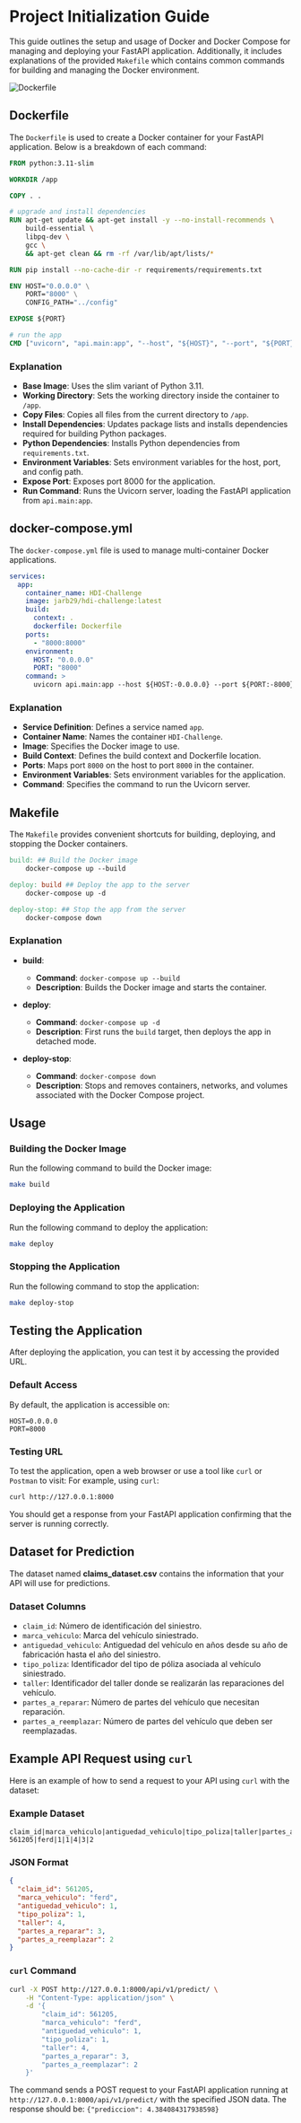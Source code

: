 # Project Initialization Guide

This guide outlines the setup and usage of Docker and Docker Compose for managing and deploying your FastAPI application. Additionally, it includes explanations of the provided `Makefile` which contains common commands for building and managing the Docker environment.


![Dockerfile](images/d7.png)

## Dockerfile

The `Dockerfile` is used to create a Docker container for your FastAPI application. Below is a breakdown of each command:

```dockerfile
FROM python:3.11-slim

WORKDIR /app

COPY . .

# upgrade and install dependencies
RUN apt-get update && apt-get install -y --no-install-recommends \
    build-essential \
    libpq-dev \
    gcc \
    && apt-get clean && rm -rf /var/lib/apt/lists/*

RUN pip install --no-cache-dir -r requirements/requirements.txt

ENV HOST="0.0.0.0" \
    PORT="8000" \
    CONFIG_PATH="../config"

EXPOSE ${PORT}

# run the app
CMD ["uvicorn", "api.main:app", "--host", "${HOST}", "--port", "${PORT}"]
```

### Explanation

- **Base Image**: Uses the slim variant of Python 3.11.
- **Working Directory**: Sets the working directory inside the container to `/app`.
- **Copy Files**: Copies all files from the current directory to `/app`.
- **Install Dependencies**: Updates package lists and installs dependencies required for building Python packages.
- **Python Dependencies**: Installs Python dependencies from `requirements.txt`.
- **Environment Variables**: Sets environment variables for the host, port, and config path.
- **Expose Port**: Exposes port 8000 for the application.
- **Run Command**: Runs the Uvicorn server, loading the FastAPI application from `api.main:app`.

## docker-compose.yml

The `docker-compose.yml` file is used to manage multi-container Docker applications.

```yaml
services:
  app:
    container_name: HDI-Challenge
    image: jarb29/hdi-challenge:latest
    build:
      context: .
      dockerfile: Dockerfile
    ports:
      - "8000:8000"
    environment:
      HOST: "0.0.0.0"
      PORT: "8000"
    command: >
      uvicorn api.main:app --host ${HOST:-0.0.0.0} --port ${PORT:-8000}
```

### Explanation

- **Service Definition**: Defines a service named `app`.
- **Container Name**: Names the container `HDI-Challenge`.
- **Image**: Specifies the Docker image to use.
- **Build Context**: Defines the build context and Dockerfile location.
- **Ports**: Maps port `8000` on the host to port `8000` in the container.
- **Environment Variables**: Sets environment variables for the application.
- **Command**: Specifies the command to run the Uvicorn server.

## Makefile

The `Makefile` provides convenient shortcuts for building, deploying, and stopping the Docker containers.

```makefile
build: ## Build the Docker image
	docker-compose up --build

deploy: build ## Deploy the app to the server
	docker-compose up -d

deploy-stop: ## Stop the app from the server
	docker-compose down
```

### Explanation

- **build**:
  - **Command**: `docker-compose up --build`
  - **Description**: Builds the Docker image and starts the container.

- **deploy**:
  - **Command**: `docker-compose up -d`
  - **Description**: First runs the `build` target, then deploys the app in detached mode.

- **deploy-stop**:
  - **Command**: `docker-compose down`
  - **Description**: Stops and removes containers, networks, and volumes associated with the Docker Compose project.

## Usage

### Building the Docker Image

Run the following command to build the Docker image:

```bash
make build
```

### Deploying the Application

Run the following command to deploy the application:

```bash
make deploy
```

### Stopping the Application

Run the following command to stop the application:

```bash
make deploy-stop
```

## Testing the Application

After deploying the application, you can test it by accessing the provided URL.

### Default Access

By default, the application is accessible on:

```text
HOST=0.0.0.0
PORT=8000
```

### Testing URL

To test the application, open a web browser or use a tool like `curl` or `Postman` to visit: For example, using `curl`:

```bash
curl http://127.0.0.1:8000
```

You should get a response from your FastAPI application confirming that the server is running correctly.

## Dataset for Prediction

The dataset named **claims_dataset.csv** contains the information that your API will use for predictions.

### Dataset Columns

- `claim_id`: Número de identificación del siniestro.
- `marca_vehiculo`: Marca del vehículo siniestrado.
- `antiguedad_vehiculo`: Antiguedad del vehículo en años desde su año de fabricación hasta el año del siniestro.
- `tipo_poliza`: Identificador del tipo de póliza asociada al vehículo siniestrado.
- `taller`: Identificador del taller donde se realizarán las reparaciones del vehículo.
- `partes_a_reparar`: Número de partes del vehículo que necesitan reparación.
- `partes_a_reemplazar`: Número de partes del vehículo que deben ser reemplazadas.

## Example API Request using `curl`

Here is an example of how to send a request to your API using `curl` with the dataset:

### Example Dataset

```text
claim_id|marca_vehiculo|antiguedad_vehiculo|tipo_poliza|taller|partes_a_reparar|partes_a_reemplazar 561205|ferd|1|1|4|3|2
```

### JSON Format

```json
{
  "claim_id": 561205,
  "marca_vehiculo": "ferd",
  "antiguedad_vehiculo": 1,
  "tipo_poliza": 1,
  "taller": 4,
  "partes_a_reparar": 3,
  "partes_a_reemplazar": 2
}
```

### `curl` Command

```bash
curl -X POST http://127.0.0.1:8000/api/v1/predict/ \
    -H "Content-Type: application/json" \
    -d '{
        "claim_id": 561205,
        "marca_vehiculo": "ferd",
        "antiguedad_vehiculo": 1,
        "tipo_poliza": 1,
        "taller": 4,
        "partes_a_reparar": 3,
        "partes_a_reemplazar": 2
    }'
```

The command sends a POST request to your FastAPI application running at `http://127.0.0.1:8000/api/v1/predict/` with the specified JSON data. The response should be: `{"prediccion": 4.384084317938598}`